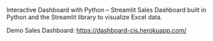 Interactive Dashboard with Python – Streamlit
Sales Dashboard built in Python and the Streamlit library to visualize Excel data.

Demo
Sales Dashboard: https://dashboard-cis.herokuapp.com/
